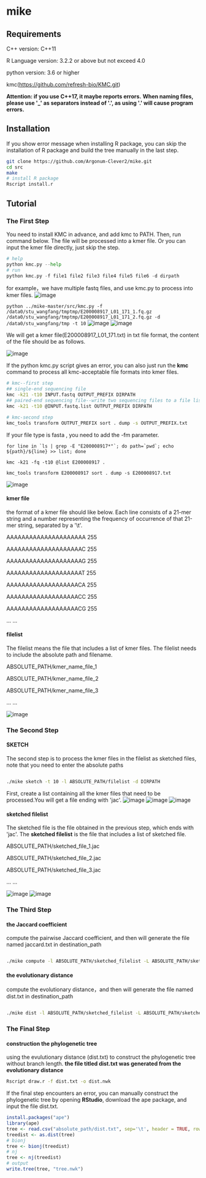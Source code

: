 # mike
## Requirements

C++ version: C++11

R Language version: 3.2.2 or above but not exceed 4.0

python version: 3.6 or higher

kmc(https://github.com/refresh-bio/KMC.git)

**Attention: if you use C++17, it maybe reports errors.**
**When naming files, please use '_' as separators instead of '.', as using '.' will cause program errors.**

## Installation

If you show error message when installing R package, you can skip the installation of R package and build the tree manually in the last step.

```bash
git clone https://github.com/Argonum-Clever2/mike.git
cd src
make
# install R package
Rscript install.r
```



## Tutorial
### The First Step
You need to install KMC in advance, and add kmc to PATH. Then, run command below. The file will be processed into a kmer file. Or you can input the kmer file directly, just skip the step.

 
```python
# help
python kmc.py --help
# run
python kmc.py -f file1 file2 file3 file4 file5 file6 -d dirpath
```

for example，we have multiple fastq files, and use kmc.py to process into kmer files.
![image](https://github.com/Argonum-Clever2/mike/assets/84487311/7831a5de-58cc-4c51-94b0-e663595f0d25)

`python ../mike-master/src/kmc.py -f /data0/stu_wangfang/tmptmp/E200008917_L01_171_1.fq.gz /data0/stu_wangfang/tmptmp/E200008917_L01_171_2.fq.gz -d /data0/stu_wangfang/tmp -t 10`
![image](https://github.com/Argonum-Clever2/mike/assets/84487311/82033d64-4aa2-49e1-ab28-3c5401f0f06d)
![image](https://github.com/Argonum-Clever2/mike/assets/84487311/f3107bbd-ae47-4662-9c5f-98b063cd6bae)

We will get a kmer file(E200008917_L01_171.txt) in txt file format, the content of the file should be as follows.

![image](https://github.com/Argonum-Clever2/mike/assets/84487311/44769bed-3ef0-47aa-b5f8-7020dfe45702)

If the python kmc.py script gives an error, you can also just run the **kmc** command to process all kmc-acceptable file formats into kmer files.
```bash
# kmc--first step
## single-end sequencing file
kmc -k21 -t10 INPUT.fastq OUTPUT_PREFIX DIRPATH
## paired-end sequencing file--write two sequencing files to a file list(INPUT.fastq.list)
kmc -k21 -t10 @INPUT.fastq.list OUTPUT_PREFIX DIRPATH

# kmc-second step
kmc_tools transform OUTPUT_PREFIX sort . dump -s OUTPUT_PREFIX.txt

```
If your file type is fasta , you need to add the -fm parameter.

```for line in `ls | grep -E "E200008917*"`; do path=`pwd`; echo ${path}/${line} >> list; done```

`kmc -k21 -fq -t10 @list E200008917 .`

`kmc_tools transform E200008917 sort . dump -s E200008917.txt`

![image](https://github.com/Argonum-Clever2/mike/assets/84487311/1e64c62f-56a2-48b4-8d1e-74c0b08225cd)



#### kmer file
the format of a kmer file should like below. Each line consists of a 21-mer string and a number representing the frequency of occurrence of that 21-mer string, separated by a '\t'.

AAAAAAAAAAAAAAAAAAAAA   255

AAAAAAAAAAAAAAAAAAAAC   255

AAAAAAAAAAAAAAAAAAAAG   255

AAAAAAAAAAAAAAAAAAAAT   255

AAAAAAAAAAAAAAAAAAACA   255

AAAAAAAAAAAAAAAAAAACC   255

AAAAAAAAAAAAAAAAAAACG   255

...   ...

#### filelist
The filelist means the file that includes a list of kmer files. The filelist needs to include the absolute path and filename.

ABSOLUTE_PATH/kmer_name_file_1

ABSOLUTE_PATH/kmer_name_file_2

ABSOLUTE_PATH/kmer_name_file_3

...   ...

![image](https://github.com/Argonum-Clever2/mike/assets/84487311/256a0732-3df9-4f66-b5cd-7e35f3be1cf9)


### The Second Step
#### SKETCH

The second step is to process the kmer files in the filelist as sketched files, note that you need to enter the absolute paths

```bash

./mike sketch -t 10 -l ABSOLUTE_PATH/filelist -d DIRPATH

```

First, create a list containing all the kmer files that need to be processed.You will get a file ending with 'jac'.
![image](https://github.com/Argonum-Clever2/mike/assets/84487311/0c6c8d41-1694-42f1-80c9-4ad3563e56b8)
![image](https://github.com/Argonum-Clever2/mike/assets/84487311/3888b31b-85d7-463f-8dda-91e9f454719b)
![image](https://github.com/Argonum-Clever2/mike/assets/84487311/d110d23d-3358-4677-9e26-3c2522710c36)


#### sketched filelist
The sketched file is the file obtained in the previous step, which ends with 'jac'. The **sketched filelist** is the file that includes a list of sketched file.

ABSOLUTE_PATH/sketched_file_1.jac

ABSOLUTE_PATH/sketched_file_2.jac

ABSOLUTE_PATH/sketched_file_3.jac

...   ...


![image](https://github.com/Argonum-Clever2/mike/assets/84487311/0518898d-3afa-4749-ba3a-1c121f4c642d)
![image](https://github.com/Argonum-Clever2/mike/assets/84487311/40acccf1-b9e0-46e0-9e92-1ea13630f786)


### The Third Step

#### the Jaccard coefficient 
compute the pairwise Jaccard coefficient, and then will generate the file named jaccard.txt in destination_path
```bash

./mike compute -l ABSOLUTE_PATH/sketched_filelist -L ABSOLUTE_PATH/sketched_filelist -d DIRPATH

```

#### the evolutionary distance

compute the evolutionary distance，and then will generate the file named dist.txt in destination_path
```bash

./mike dist -l ABSOLUTE_PATH/sketched_filelist -L ABSOLUTE_PATH/sketched_filelist -d DIRPATH

```

### The Final Step

#### construction the phylogenetic tree

using the evulutionary distance (dist.txt) to construct the phylogenetic tree without branch length.
**the file titled dist.txt was generated from the evolutionary distance**
```bash
Rscript draw.r -f dist.txt -o dist.nwk
```

If the final step encounters an error, you can manually construct the phylogenetic tree by opening **RStudio**, download the ape package, and input the file dist.txt.
```R
install.packages("ape")
library(ape)
tree <- read.csv("absolute_path/dist.txt", sep='\t', header = TRUE, row.names = 1)
treedist <- as.dist(tree)
# bionj
tree <- bionj(treedist)
# nj
tree <- nj(treedist)
# output
write.tree(tree, "tree.nwk")

```
